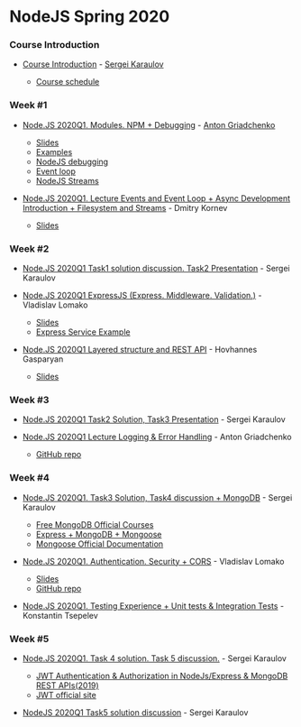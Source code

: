 # NodeJS Spring 2020

### Course Introduction

- [Course Introduction](https://youtu.be/R4dk80aym4g?t=892) - [Sergei Karaulov](https://github.com/sixtyXi)

  * [Course schedule](https://docs.google.com/spreadsheets/d/10ZZEGPbwtj3EzkFwuQkOl3hnu7Qza1tn5CS7DgNAbhw/edit)

### Week #1

- [Node.JS 2020Q1. Modules. NPM + Debugging](https://www.youtube.com/watch?v=dcdjTqKV2_Q) - [Anton Griadchenko](https://github.com/RidgeA)

  * [Slides](https://www.youtube.com/redirect?event=video_description&v=dcdjTqKV2_Q&redir_token=NGGbR4iCJEchjogOrs_SlpkHHhp8MTU5MDQ0NTg0N0AxNTkwMzU5NDQ3&q=https%3A%2F%2Fdocs.google.com%2Fpresentation%2Fd%2F17mfsoyorpfemo2qU2Qcqapj4N2zV9UumQjamCAjTI_s%2Fedit%3Fusp%3Dsharing)
  * [Examples](https://github.com/RidgeA/rss-school-20200323)
  * [NodeJS debugging](https://nodejs.org/en/docs/guides/debugging-getting-started/)
  * [Event loop](https://nodejs.org/en/docs/guides/event-loop-timers-and-nexttick/)
  * [NodeJS Streams](https://youtu.be/TEuDTl8SdZo?t=3637)

- [Node.JS 2020Q1. Lecture Events and Event Loop + Async Development Introduction + Filesystem and Streams](https://www.youtube.com/watch?v=Jqn7KRAvuUw) - Dmitry Kornev

  * [Slides](https://drive.google.com/file/d/1ueNViQQCcsWDG4AowLbvXupz02-Rc_Hy/view?usp=sharing)

### Week #2

- [Node.JS 2020Q1 Task1 solution discussion. Task2 Presentation](https://www.youtube.com/watch?v=sPeOfWVkbKQ) - Sergei Karaulov

- [Node.JS 2020Q1 ExpressJS (Express. Middleware. Validation.)](https://www.youtube.com/watch?v=C8fSG6a9Sjc) - Vladislav Lomako

  * [Slides](https://cdn.discordapp.com/attachments/691674957079642132/696356859011006464/03._NodeJS_RSS_-_Express._Middleware._Validation.pdf)
  * [Express Service Example](https://youtu.be/3Pp0K_rgk8U?t=4189)

- [Node.JS 2020Q1 Layered structure and REST API](https://www.youtube.com/watch?v=tCQ7tNX6kwo) - Hovhannes Gasparyan

  * [Slides](https://docs.google.com/presentation/d/18PJzVeO_on_f35TAjCeG8_O_p2oKPXSFSDoGPt5v2yA)

### Week #3

- [Node.JS 2020Q1 Task2 Solution, Task3 Presentation](https://www.youtube.com/watch?v=7BLFXNyCoZo) - Sergei Karaulov

- [Node.JS 2020Q1 Lecture Logging & Error Handling](https://youtu.be/hJ-iN2NARX8) - Anton Griadchenko

  * [GitHub repo](https://github.com/RidgeA/rss-school-20200408)

### Week #4

- [Node.JS 2020Q1. Task3 Solution, Task4 discussion + MongoDB](https://www.youtube.com/watch?v=TM-Uur4Wdo4) - Sergei Karaulov

  * [Free MongoDB Official Courses](https://university.mongodb.com/)
  * [Express + MongoDB + Mongoose](https://developer.mozilla.org/ru/docs/Learn/Server-side/Express_Nodejs/mongoose)
  * [Mongoose Official Documentation](https://mongoosejs.com/docs/index.html)

- [Node.JS 2020Q1. Authentication. Security + CORS](https://www.youtube.com/watch?v=K0K4bCQAfUM) - Vladislav Lomako

  * [Slides](https://cdn.discordapp.com/attachments/691674957079642132/700003043089055824/05._NodeJS_RSS_-_Authentication._Security.pdf)
  * [GitHub repo](https://github.com/RidgeA/rss-school-20200408)

- [Node.JS 2020Q1. Testing Experience + Unit tests & Integration Tests](https://www.youtube.com/watch?v=JwM1E630sms) - Konstantin Tsepelev

### Week #5

- [Node.JS 2020Q1. Task 4 solution. Task 5 discussion.](https://www.youtube.com/watch?v=OgI59CNTjSk) - Sergei Karaulov

  * [JWT Authentication & Authorization in NodeJs/Express & MongoDB REST APIs(2019)](https://medium.com/swlh/jwt-authentication-authorization-in-nodejs-express-mongodb-rest-apis-2019-ad14ec818122)
  * [JWT official site](https://jwt.io)

- [NodeJS 2020Q1 Task5 solution discussion](https://www.youtube.com/watch?v=_FmFv8g4JDY) - Sergei Karaulov
